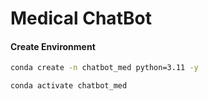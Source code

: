 # Medical ChatBot

#### Create Environment

```bash
conda create -n chatbot_med python=3.11 -y
```
```bash
conda activate chatbot_med
```



